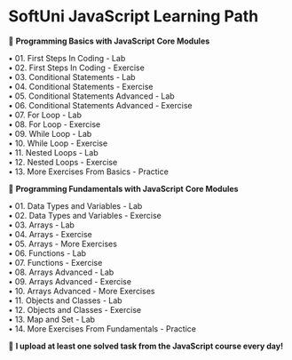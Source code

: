 # SoftUni JavaScript Learning Path
📂 **Programming Basics with JavaScript**
**Core Modules**

• 01. First Steps In Coding - Lab  
• 02. First Steps In Coding - Exercise  
• 03. Conditional Statements - Lab  
• 04. Conditional Statements - Exercise  
• 05. Conditional Statements Advanced - Lab  
• 06. Conditional Statements Advanced - Exercise  
• 07. For Loop - Lab  
• 08. For Loop - Exercise  
• 09. While Loop - Lab  
• 10. While Loop - Exercise  
• 11. Nested Loops - Lab  
• 12. Nested Loops - Exercise  
• 13. More Exercises From Basics - Practice  

📂 **Programming Fundamentals with JavaScript**
**Core Modules**

• 01. Data Types and Variables - Lab  
• 02. Data Types and Variables - Exercise  
• 03. Arrays - Lab  
• 04. Arrays - Exercise  
• 05. Arrays - More Exercises  
• 06. Functions - Lab  
• 07. Functions - Exercise  
• 08. Arrays Advanced - Lab  
• 09. Arrays Advanced - Exercise  
• 10. Arrays Advanced - More Exercises  
• 11. Objects and Classes - Lab  
• 12. Objects and Classes - Exercise  
• 13. Map and Set - Lab  
• 14. More Exercises From Fundamentals - Practice  

🚀 **I upload at least one solved task from the JavaScript course every day!**
